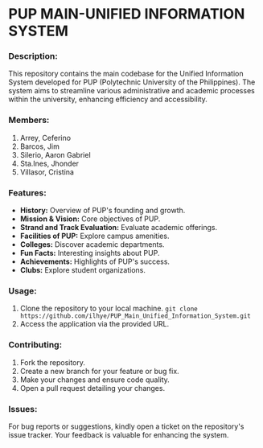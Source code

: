 # PUP MAIN-UNIFIED INFORMATION SYSTEM

### Description:
This repository contains the main codebase for the Unified Information System developed for PUP (Polytechnic University of the Philippines). The system aims to streamline various administrative and academic processes within the university, enhancing efficiency and accessibility.

### Members:
1. Arrey, Ceferino
2. Barcos, Jim
3. Silerio, Aaron Gabriel
4. Sta.Ines, Jhonder
5. Villasor, Cristina

### Features:
- **History:** Overview of PUP's founding and growth.
- **Mission & Vision:** Core objectives of PUP.
- **Strand and Track Evaluation:** Evaluate academic offerings.
- **Facilities of PUP:** Explore campus amenities.
- **Colleges:** Discover academic departments.
- **Fun Facts:** Interesting insights about PUP.
- **Achievements:** Highlights of PUP's success.
- **Clubs:** Explore student organizations.

### Usage:
1. Clone the repository to your local machine.
`git clone https://github.com/ilhye/PUP_Main_Unified_Information_System.git`
2. Access the application via the provided URL.

### Contributing:
1. Fork the repository.
2. Create a new branch for your feature or bug fix.
3. Make your changes and ensure code quality.
4. Open a pull request detailing your changes.

### Issues:
For bug reports or suggestions, kindly open a ticket on the repository's issue tracker. Your feedback is valuable for enhancing the system.
